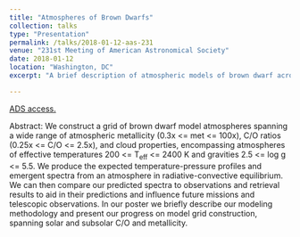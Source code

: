 ```yaml
---
title: "Atmospheres of Brown Dwarfs"
collection: talks
type: "Presentation"
permalink: /talks/2018-01-12-aas-231
venue: "231st Meeting of American Astronomical Society"
date: 2018-01-12
location: "Washington, DC"
excerpt: "A brief description of atmospheric models of brown dwarf across a grid of metallicities, C/O ratios, and cloud components, in a range of effective temperatures and surface gravities."

---
```

<a href="https://ui.adsabs.harvard.edu/abs/2018AAS...23145010W/abstract">ADS access.</a>

Abstract: We construct a grid of brown dwarf model atmospheres spanning a wide range of atmospheric metallicity (0.3x <= met <= 100x), C/O ratios (0.25x <= C/O <= 2.5x), and cloud properties, encompassing atmospheres of effective temperatures 200 <= T<sub>eff</sub> <= 2400 K and gravities 2.5 <= log g <= 5.5. We produce the expected temperature-pressure profiles and emergent spectra from an atmosphere in radiative-convective equilibrium. We can then compare our predicted spectra to observations and retrieval results to aid in their predictions and influence future missions and telescopic observations. In our poster we briefly describe our modeling methodology and present our progress on model grid construction, spanning solar and subsolar C/O and metallicity.

